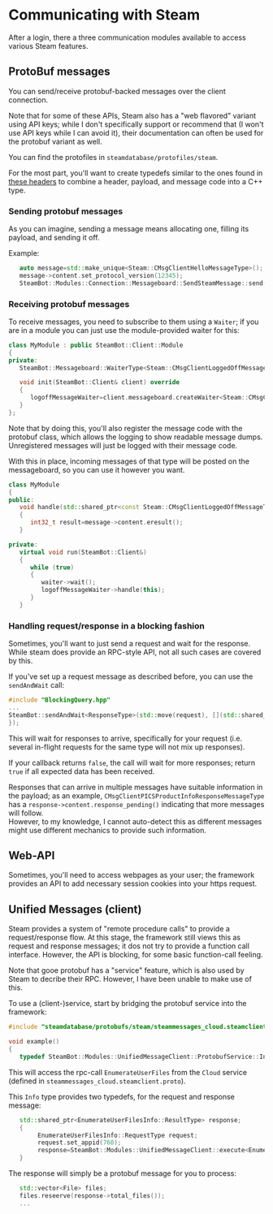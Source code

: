 # Communicating with Steam

After a login, there a three communication modules available to access various Steam features.

## ProtoBuf messages

You can send/receive protobuf-backed messages over the client connection.

Note that for some of these APIs, Steam also has a "web flavored" variant using API keys; while I don't specifically support or recommend that (I won't use API keys while I can avoid it), their documentation can often be used for the protobuf variant as well.

You can find the protofiles in `steamdatabase/protofiles/steam`.

For the most part, you'll want to create typedefs similar to the ones found in [these headers](/Headers/Steam/ProtoBuf) to combine a header, payload, and message code into a C++ type.

### Sending protobuf messages

As you can imagine, sending a message means allocating one, filling its payload, and sending it off.

Example:
```c++
   auto message=std::make_unique<Steam::CMsgClientHelloMessageType>();
   message->content.set_protocol_version(12345);
   SteamBot::Modules::Connection::Messageboard::SendSteamMessage::send(std::move(message));
```

### Receiving protobuf messages

To receive messages, you need to subscribe to them using a `Waiter`; if you are in a module you
can just use the module-provided waiter for this:

```c++
class MyModule : public SteamBot::Client::Module
{
private:
   SteamBot::Messageboard::WaiterType<Steam::CMsgClientLoggedOffMessageType> logoffMessageWaiter;

   void init(SteamBot::Client& client) override
   {
      logoffMessageWaiter=client.messageboard.createWaiter<Steam::CMsgClientLoggedOffMessageType>(*waiter);
   }
};
```

Note that by doing this, you'll also register the message code with the protobuf class, which allows the logging to show readable message dumps. Unregistered messages will just be logged with their message code.

With this in place, incoming messages of that type will be posted on the messageboard, so you can use it however you want.

```c++
class MyModule
{
public:
   void handle(std::shared_ptr<const Steam::CMsgClientLoggedOffMessageType> message)
   {
      int32_t result=message->content.eresult();
   }

private:
   virtual void run(SteamBot::Client&)
   {
      while (true)
      {
         waiter->wait();
         logoffMessageWaiter->handle(this);
      }
   }
```
### Handling request/response in a blocking fashion

Sometimes, you'll want to just send a request and wait for the response. While steam does provide an RPC-style API, not all such cases are covered by this.

If you've set up a request message as described before, you can use the `sendAndWait` call:
```c++
#include "BlockingQuery.hpp"
...
SteamBot::sendAndWait<ResponseType>(std::move(request), [](std::shared_ptr<const ResponseType> response) -> bool {
});
```
This will wait for responses to arrive, specifically for your request (i.e. several in-flight requests for the same type will not mix up responses).

If your callback returns `false`, the call will wait for more responses; return `true` if all expected data has been received.

Responses that can arrive in multiple messages have suitable information in the payload; as an example, `CMsgClientPICSProductInfoResponseMessageType` has a `response->content.response_pending()` indicating that more messages will follow.\
However, to my knowledge, I cannot auto-detect this as different messages might use different mechanics to provide such information.

## Web-API

Sometimes, you'll need to access webpages as your user; the framework provides an API to add necessary session cookies into your https request.

## Unified Messages (client)

Steam provides a system of "remote procedure calls" to provide a request/response flow. At this stage, the framework still views this as request and response messages; it dos not try to provide a function call interface. However, the API is blocking, for some basic function-call feeling.

Note that gooe protobuf has a "service" feature, which is also used by Steam to decribe their RPC. However, I have been unable to make use of this.

To use a (client-)service, start by bridging the protobuf service into the framework:

```c++
#include "steamdatabase/protobufs/steam/steammessages_cloud.steamclient.pb.h"

void example()
{
   typedef SteamBot::Modules::UnifiedMessageClient::ProtobufService::Info<decltype(&::Cloud::EnumerateUserFiles)> EnumerateUserFilesInfo;
```
This will access the rpc-call `EnumerateUserFiles` from the `Cloud` service (defined in `steammessages_cloud.steamclient.proto`).

This `Info` type provides two typedefs, for the request and response message:

```c++
   std::shared_ptr<EnumerateUserFilesInfo::ResultType> response;
   {
        EnumerateUserFilesInfo::RequestType request;
        request.set_appid(760);
        response=SteamBot::Modules::UnifiedMessageClient::execute<EnumerateUserFilesInfo::ResultType>("Cloud.EnumerateUserFiles#1", std::move(request));
   }
```

The response will simply be a protobuf message for you to process:

```c++
   std::vector<File> files;
   files.reseerve(response->total_files());
   ...
```

